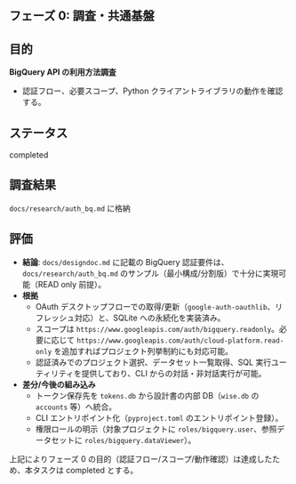 ## フェーズ 0: 調査・共通基盤

## 目的

**BigQuery API の利用方法調査**

- 認証フロー、必要スコープ、Python クライアントライブラリの動作を確認する。

## ステータス

completed

## 調査結果

`docs/research/auth_bq.md` に格納

## 評価

- **結論**: `docs/designdoc.md` に記載の BigQuery 認証要件は、`docs/research/auth_bq.md` のサンプル（最小構成/分割版）で十分に実現可能（READ only 前提）。
- **根拠**
  - OAuth デスクトップフローでの取得/更新（`google-auth-oauthlib`、リフレッシュ対応）と、SQLite への永続化を実装済み。
  - スコープは `https://www.googleapis.com/auth/bigquery.readonly`。必要に応じて `https://www.googleapis.com/auth/cloud-platform.read-only` を追加すればプロジェクト列挙制約にも対応可能。
  - 認証済みでのプロジェクト選択、データセット一覧取得、SQL 実行ユーティリティを提供しており、CLI からの対話・非対話実行が可能。
- **差分/今後の組み込み**
  - トークン保存先を `tokens.db` から設計書の内部 DB（`wise.db` の `accounts` 等）へ統合。
  - CLI エントリポイント化（`pyproject.toml` のエントリポイント登録）。
  - 権限ロールの明示（対象プロジェクトに `roles/bigquery.user`、参照データセットに `roles/bigquery.dataViewer`）。

上記によりフェーズ 0 の目的（認証フロー/スコープ/動作確認）は達成したため、本タスクは completed とする。
